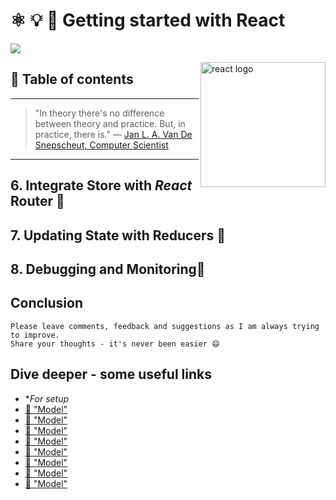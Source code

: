 # ⚛ 💡 🏁 Getting started with React

[<img src="https://images.unsplash.com/photo-1476445704028-a36e0c798192?dpr=2&auto=format&fit=crop&w=767&h=511&q=80&cs=tinysrgb&crop=">](https://unsplash.com/photos/NFs6dRTBgaM)



<img src="" alt="react logo" height="200" align="right">

## 📄 Table of contents


---

>"In theory there's no difference between theory and practice. But, in practice, there is."
― [Jan L. A. Van De Snepscheut, Computer Scientist](https://en.wikiquote.org/wiki/Jan_L._A._van_de_Snepscheut)

---


## 6. Integrate Store with *React* Router 🔻


## 7. Updating State with Reducers 🔻


## 8. Debugging and Monitoring🔻



## Conclusion




```
Please leave comments, feedback and suggestions as I am always trying to improve.
Share your thoughts - it's never been easier 😄
```

## Dive deeper - some useful links
- **For setup*
- [🔀 "Model"](hasfd)
- [🔀 "Model"](hasfd)
- [🔀 "Model"](hasfd)
- [🔀 "Model"](hasfd)
- [🔀 "Model"](hasfd)
- [🔀 "Model"](hasfd)
- [🔀 "Model"](hasfd)
- [🔀 "Model"](hasfd)


<!-- Written by Daniel Deutsch (deudan1010@gmail.com) -->
